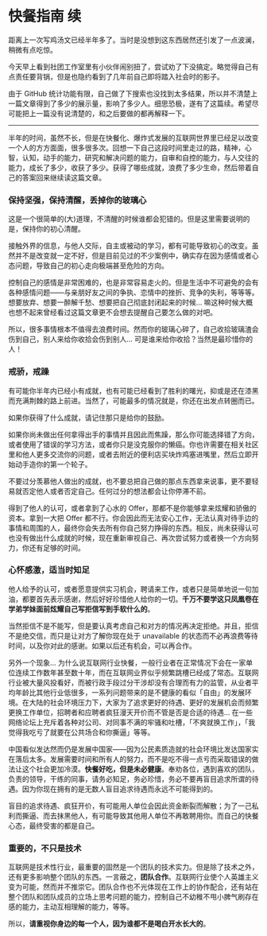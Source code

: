# 快餐指南 续

距离上一次写鸡汤文已经半年多了。当时是没想到这东西居然还引发了一点波澜，稍微有点吃惊。

今天早上看到社团工作室里有小伙伴闹别扭了，尝试劝了下没搞定。略觉得自己有点责任要背锅，但是也隐约看到了几年前自己即将踏入社会时的影子。

由于 GitHub 统计功能有限，自己做了下搜索也没找到太多结果，所以并不清楚上一篇文章得到了多少的展示量，影响了多少人。细思恐极，遂有了这篇续。希望尽可能把上一篇没有说清楚的，和之后要做的都再解释一下。

***

半年的时间，虽然不长，但是在快餐化、爆炸式发展的互联网世界里已经足以改变一个人的方方面面，很多很多次。回想一下自己这段时间里走过的路，精神，心智，认知，动手的能力，研究和解决问题的能力，自审和自控的能力，与人交往的能力，成长了多少，收获了多少。获得了哪些成就，浪费了多少生命，然后带着自己的答案回来继续读这篇文章。

### 保持坚强，保持清醒，丢掉你的玻璃心

这是一个很简单的(大)道理，不清醒的时候谁都会犯错的。但是这里需要说明的是，保持你的初心清醒。

接触外界的信息，与他人交际，自主或被动的学习，都有可能导致初心的改变。虽然并不是改变就一定不好，但是目前见过的不少案例中，确实存在因为感情或者心态问题，导致自己的初心走向极端甚至危险的方向。

控制自己的感情是非常困难的，也是非常容易走火的。但是生活中不可避免的会有各种感情问题——与亲朋好友之间的争执、恋情中的挫折、竞争的失利，等等等。想要放弃、想要一醉解千愁、想要把自己彻底封闭起来的时候... 嘛这种时候大概也想不起来曾经看过这篇文章更不会想去提醒自己要怎么做的对吧。

所以，很多事情根本不值得去浪费时间。然而你的玻璃心碎了，自己收拾玻璃渣会伤到自己，别人来给你收拾会伤到别人... 可是谁来给你收拾？当然是最珍惜你的人！

### 戒骄，戒躁

有可能你半年内已经小有成就，也有可能已经看到了胜利的曙光，抑或是还在漆黑而充满荆棘的路上前进。当然了，可能最多的情况就是，你还在出发点转圈而已。

如果你获得了什么成就，请记住那只是给你的鼓励。

如果你尚未做出任何拿得出手的事情并且因此而焦躁，那么你可能选择错了方向，或者使用了错误的学习方法，或者你只是没克服你的懒癌。你也许需要在相关社区里和他人更多交流你的问题，或者去附近的便利店买块炸鸡塞进嘴里，然后立即开始动手造你的第一个轮子。

不要过分羡慕他人做出的成就，也不要总把自己做的那点东西拿来说事，更不要轻易就否定他人或者否定自己。任何过分的想法都会让你停滞不前。

得到了他人的认可，或者拿到了心水的 Offer，那都不是你能够拿来炫耀和骄傲的资本。拿到一大把 Offer 都不行。你会因此而无法安心工作，无法认真对待手边的事情和周围的人，最终你会失去所有你自己努力挣得的东西。相反，尚未获得认可也没有做出什么成就的时候，现在重新审视自己、再次尝试努力或者换一个方向努力，你还有足够的时间。

### 心怀感激，适当时知足

他人给予的认可，或者愿意提供实习机会，聘请来工作，或者只是简单地说一句加油，都要首先表示感谢，然后好好珍惜他人给你的一切。**千万不要学这只凤凰卷在学弟学妹面前炫耀自己写拒信写到手软什么的**。

当然拒信不是不能写，但是要认真考虑自己和对方的情况再决定拒绝。并且，拒信不是绝交信，而只是让对方了解你现在处于 unavailable 的状态而不必再浪费等待时间，以及你对此的感谢。如果以后还有机会，可以再合作。

另外一个现象... 为什么说互联网行业快餐，一般行业者在正常情况下会在一家单位连续工作数年甚至数十年，而在互联网业界似乎频繁跳槽已经成了常态。互联网行业被大量风投看好，而被行政手段过分干涉却没有合理而有力的监管，从业者平均年龄比其他行业低很多，一系列问题带来的是不健康的看似「自由」的发展环境。在大陆的社会环境压力下，大家为了追求更好的待遇、更好的发展机会而频繁更换工作单位，招聘者和应聘者疯狂漫天开价而不管是否是合适的待遇... 在一些网络论坛上充斥着各种对公司、对同事不满的牢骚和吐槽，「不爽就换工作」，「我觉得我吃亏了就要在公共场合和你撕逼」等等。

中国看似发达然而仍是发展中国家——因为公民素质造就的社会环境比发达国家实在落后太多。发展需要时间和所有人的努力，而不是吃不得一点亏而采取错误的做法让这个社会更加冷漠。**快餐好吃，但是未必健康**。奉劝各位，遇到喜欢的团队，负责的领导，干练的同事，请务必知足，务必珍惜，务必不要再盲目追求所谓的待遇。因为你现在拥有的是无数人盲目追求待遇而永远不可能得到的。

盲目的追求待遇、疯狂开价，有可能用人单位会因此资金断裂而解散；为了一己私利而撕逼、而去抹黑他人，有可能导致其他用人单位不再敢聘用你。而自己的快餐心态，最终受害的都是自己。

### 重要的，不只是技术

互联网是技术性行业，最重要的固然是一个团队的技术实力。但是除了技术之外，还有更多影响整个团队的东西。一言蔽之，**团队合作**。互联网行业使个人英雄主义变为可能，然而并不推崇它。团队合作也不光体现在工作上的协作配合，还有站在整个团队和团队成员的立场上思考问题的能力，控制自己不幼稚不甩小脾气刷存在感的能力，主动互相理解的能力，等等。

所以，**请重视你身边的每一个人，因为谁都不是喝白开水长大的**。
